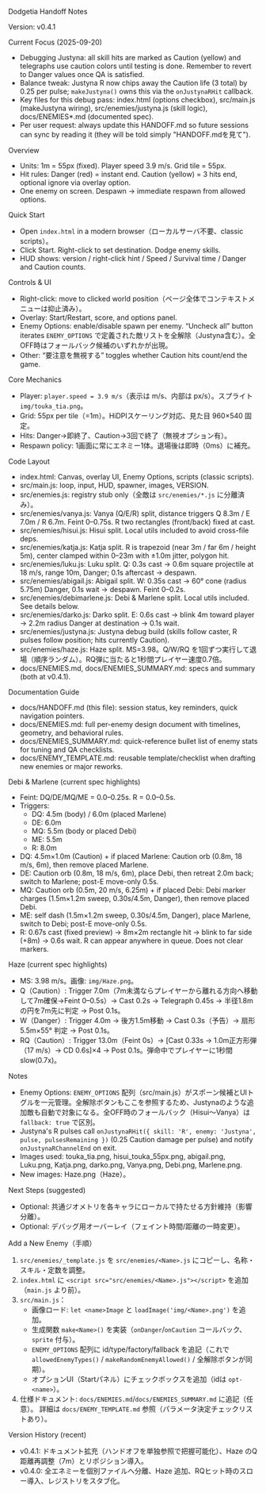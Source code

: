 Dodgetia Handoff Notes

Version: v0.4.1


Current Focus (2025-09-20)
- Debugging Justyna: all skill hits are marked as Caution (yellow) and telegraphs use caution colors until testing is done. Remember to revert to Danger values once QA is satisfied.
- Balance tweak: Justyna R now chips away the Caution life (3 total) by 0.25 per pulse; `makeJustyna()` owns this via the `onJustynaRHit` callback.
- Key files for this debug pass: index.html (options checkbox), src/main.js (makeJustyna wiring), src/enemies/justyna.js (skill logic), docs/ENEMIES*.md (documented spec).
- Per user request: always update this HANDOFF.md so future sessions can sync by reading it (they will be told simply "HANDOFF.mdを見て").

Overview
- Units: 1m = 55px (fixed). Player speed 3.9 m/s. Grid tile = 55px.
- Hit rules: Danger (red) = instant end. Caution (yellow) = 3 hits end, optional ignore via overlay option.
- One enemy on screen. Despawn → immediate respawn from allowed options.

Quick Start
- Open `index.html` in a modern browser（ローカルサーバ不要、classic scripts）。
- Click Start. Right-click to set destination. Dodge enemy skills.
- HUD shows: version / right-click hint / Speed / Survival time / Danger and Caution counts.

Controls & UI
- Right-click: move to clicked world position（ページ全体でコンテキストメニューは抑止済み）。
- Overlay: Start/Restart, score, and options panel.
- Enemy Options: enable/disable spawn per enemy. “Uncheck all” button iterates `ENEMY_OPTIONS` で定義された敵リストを全解除（Justyna含む）。全OFF時はフォールバック候補のいずれかが出現。
- Other: “要注意を無視する” toggles whether Caution hits count/end the game.

Core Mechanics
- Player: `player.speed = 3.9 m/s`（表示は m/s、内部は px/s）。スプライト `img/touka_tia.png`。
- Grid: 55px per tile（=1m）。HiDPIスケーリング対応、見た目 960×540 固定。
- Hits: Danger→即終了、Caution→3回で終了（無視オプション有）。
- Respawn policy: 1画面に常にエネミー1体。退場後は即時（0ms）に補充。

Code Layout
- index.html: Canvas, overlay UI, Enemy Options, scripts (classic scripts).
- src/main.js: loop, input, HUD, spawner, images, VERSION.
- src/enemies.js: registry stub only（全敵は `src/enemies/*.js` に分離済み）。
- src/enemies/vanya.js: Vanya (Q/E/R) split, distance triggers Q 8.3m / E 7.0m / R 6.7m. Feint 0–0.75s. R two rectangles (front/back) fixed at cast.
- src/enemies/hisui.js: Hisui split. Local utils included to avoid cross-file deps.
- src/enemies/katja.js: Katja split. R is trapezoid (near 3m / far 6m / height 5m), center clamped within 0–23m with ±1.0m jitter, polygon hit.
- src/enemies/luku.js: Luku split. Q: 0.3s cast → 0.6m square projectile at 18 m/s, range 10m, Danger; 0.1s aftercast → despawn.
- src/enemies/abigail.js: Abigail split. W: 0.35s cast → 60° cone (radius 5.75m) Danger, 0.1s wait → despawn. Feint 0–0.2s.
- src/enemies/debimarlene.js: Debi & Marlene split. Local utils included. See details below.
- src/enemies/darko.js: Darko split. E: 0.6s cast → blink 4m toward player → 2.2m radius Danger at destination → 0.1s wait.
- src/enemies/justyna.js: Justyna debug build (skills follow caster, R pulses follow position; hits currently Caution).
- src/enemies/haze.js: Haze split. MS=3.98。Q/W/RQ を1回ずつ実行して退場（順序ランダム）。RQ弾に当たると1秒間プレイヤー速度0.7倍。
- docs/ENEMIES.md, docs/ENEMIES_SUMMARY.md: specs and summary (both at v0.4.1).

Documentation Guide
- docs/HANDOFF.md (this file): session status, key reminders, quick navigation pointers.
- docs/ENEMIES.md: full per-enemy design document with timelines, geometry, and behavioral rules.
- docs/ENEMIES_SUMMARY.md: quick-reference bullet list of enemy stats for tuning and QA checklists.
- docs/ENEMY_TEMPLATE.md: reusable template/checklist when drafting new enemies or major reworks.

Debi & Marlene (current spec highlights)
- Feint: DQ/DE/MQ/ME = 0.0–0.25s. R = 0.0–0.5s.
- Triggers:
  - DQ: 4.5m (body) / 6.0m (placed Marlene)
  - DE: 6.0m
  - MQ: 5.5m (body or placed Debi)
  - ME: 5.5m
  - R: 8.0m
- DQ: 4.5m×1.0m (Caution) + if placed Marlene: Caution orb (0.8m, 18 m/s, 6m), then remove placed Marlene.
- DE: Caution orb (0.8m, 18 m/s, 6m), place Debi, then retreat 2.0m back; switch to Marlene; post-E move-only 0.5s.
- MQ: Caution orb (0.5m, 20 m/s, 6.25m) + if placed Debi: Debi marker charges (1.5m×1.2m sweep, 0.30s/4.5m, Danger), then remove placed Debi.
- ME: self dash (1.5m×1.2m sweep, 0.30s/4.5m, Danger), place Marlene, switch to Debi; post-E move-only 0.5s.
- R: 0.67s cast (fixed preview) → 8m×2m rectangle hit → blink to far side (+8m) → 0.6s wait. R can appear anywhere in queue. Does not clear markers.

Haze (current spec highlights)
- MS: 3.98 m/s。画像: `img/Haze.png`。
- Q（Caution）: Trigger 7.0m（7m未満ならプレイヤーから離れる方向へ移動して7m確保→Feint 0–0.5s）→ Cast 0.2s → Telegraph 0.45s → 半径1.8mの円を7m先に判定 → Post 0.1s。
- W（Danger）: Trigger 4.0m → 後方1.5m移動 → Cast 0.3s（予告）→ 扇形 5.5m×55° 判定 → Post 0.1s。
- RQ（Caution）: Trigger 13.0m（Feint 0s）→ [Cast 0.33s → 1.0m正方形弾（17 m/s）→ CD 0.6s]×4 → Post 0.1s。弾命中でプレイヤーに1秒間 slow(0.7x)。

Notes
- Enemy Options: `ENEMY_OPTIONS` 配列（src/main.js）がスポーン候補とUIトグルを一元管理。全解除ボタンもここを参照するため、Justynaのような追加敵も自動で対象になる。全OFF時のフォールバック（Hisui〜Vanya）は `fallback: true` で区別。
- Justyna's R pulses call `onJustynaRHit({ skill: 'R', enemy: 'Justyna', pulse, pulsesRemaining })` (0.25 Caution damage per pulse) and notify `onJustynaRChannelEnd` on exit.
- Images used: touka_tia.png, hisui_touka_55px.png, abigail.png, Luku.png, Katja.png, darko.png, Vanya.png, Debi.png, Marlene.png.
- New images: Haze.png（Haze）。

Next Steps (suggested)
- Optional: 共通ジオメトリを各キャラにローカルで持たせる方針維持（影響分離）。
- Optional: デバッグ用オーバーレイ（フェイント時間/距離の一時変更）。

Add a New Enemy（手順）
1) `src/enemies/_template.js` を `src/enemies/<Name>.js` にコピーし、名称・スキル・定数を調整。
2) `index.html` に `<script src="src/enemies/<Name>.js"></script>` を追加（`main.js` より前）。
3) `src/main.js`：
   - 画像ロード: `let <name>Image` と `loadImage('img/<Name>.png')` を追加。
   - 生成関数 `make<Name>()` を実装（`onDanger`/`onCaution` コールバック、`sprite` 付与）。
   - `ENEMY_OPTIONS` 配列に id/type/factory/fallback を追記（これで `allowedEnemyTypes()` / `makeRandomEnemyAllowed()` / 全解除ボタンが同期）。
   - オプションUI（Startパネル）にチェックボックスを追加（idは `opt-<name>`）。
4) 仕様ドキュメント: `docs/ENEMIES.md`/`docs/ENEMIES_SUMMARY.md` に追記（任意）。
詳細は `docs/ENEMY_TEMPLATE.md` 参照（パラメータ決定チェックリストあり）。

Version History (recent)
- v0.4.1: ドキュメント拡充（ハンドオフを単独参照で把握可能化）、Haze のQ距離再調整（7m）とリポジション導入。
- v0.4.0: 全エネミーを個別ファイルへ分離、Haze 追加、RQヒット時のスロー導入、レジストリをスタブ化。
